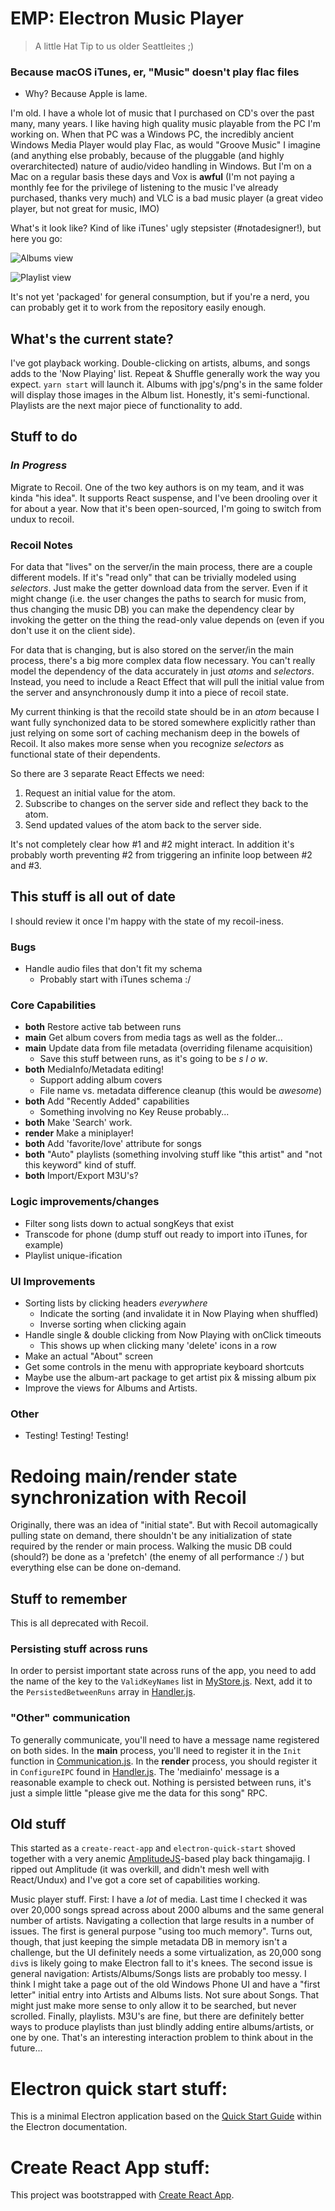 # EMP: Electron Music Player

> A little Hat Tip to us older Seattleites ;)

### Because macOS iTunes, er, "Music" doesn't play flac files

- Why? Because Apple is lame.

I'm old. I have a whole lot of music that I purchased on CD's over the past
many, many years. I like having high quality music playable from the PC I'm
working on. When that PC was a Windows PC, the incredibly ancient Windows Media
Player would play Flac, as would "Groove Music" I imagine (and anything else
probably, because of the pluggable (and highly overarchitected) nature of
audio/video handling in Windows. But I'm on a Mac on a regular basis these days
and Vox is **awful** (I'm not paying a monthly fee for the privilege of
listening to the music I've already purchased, thanks very much) and VLC is a
bad music player (a great video player, but not great for music, IMO)

What's it look like? Kind of like iTunes' ugly stepsister (#notadesigner!), but
here you go:

![Albums view](doc/albums.jpg)

![Playlist view](doc/playlist.jpg)

It's not yet 'packaged' for general consumption, but if you're a nerd, you can
probably get it to work from the repository easily enough.

## What's the current state?

I've got playback working. Double-clicking on artists, albums, and songs adds to
the 'Now Playing' list. Repeat & Shuffle generally work the way you expect.
`yarn start` will launch it. Albums with jpg's/png's in the same folder will
display those images in the Album list. Honestly, it's semi-functional.
Playlists are the next major piece of functionality to add.

## Stuff to do

### _In Progress_

Migrate to Recoil. One of the two key authors is on my team, and it was kinda
"his idea". It supports React suspense, and I've been drooling over it for about
a year. Now that it's been open-sourced, I'm going to switch from undux to
recoil.

### Recoil Notes

For data that "lives" on the server/in the main process, there are a couple
different models. If it's "read only" that can be trivially modeled using
_selectors_. Just make the getter download data from the server. Even if it
might change (i.e. the user changes the paths to search for music from, thus
changing the music DB) you can make the dependency clear by invoking the getter
on the thing the read-only value depends on (even if you don't use it on the
client side).

For data that is changing, but is also stored on the server/in the main process,
there's a big more complex data flow necessary. You can't really model the
dependency of the data accurately in just _atoms_ and _selectors_. Instead, you
need to include a React Effect that will pull the initial value from the server
and ansynchronously dump it into a piece of recoil state.

My current thinking is that the recoild state should be in an _atom_ because I
want fully synchonized data to be stored somewhere explicitly rather than just
relying on some sort of caching mechanism deep in the bowels of Recoil. It also
makes more sense when you recognize _selectors_ as functional state of their
dependents.

So there are 3 separate React Effects we need:

1. Request an initial value for the atom.
2. Subscribe to changes on the server side and reflect they back to the atom.
3. Send updated values of the atom back to the server side.

It's not completely clear how #1 and #2 might interact. In addition it's
probably worth preventing #2 from triggering an infinite loop between #2 and #3.

## This stuff is all out of date

I should review it once I'm happy with the state of my recoil-iness.

### Bugs

- Handle audio files that don't fit my schema
  - Probably start with iTunes schema :/

### Core Capabilities

- **both** Restore active tab between runs
- **main** Get album covers from media tags as well as the folder...
- **main** Update data from file metadata (overriding filename acquisition)
  - Save this stuff between runs, as it's going to be _s l o w_.
- **both** MediaInfo/Metadata editing!
  - Support adding album covers
  - File name vs. metadata difference cleanup (this would be _awesome_)
- **both** Add "Recently Added" capabilities
  - Something involving no Key Reuse probably...
- **both** Make 'Search' work.
- **render** Make a miniplayer!
- **both** Add 'favorite/love' attribute for songs
- **both** "Auto" playlists (something involving stuff like "this artist" and
  "not this keyword" kind of stuff.
- **both** Import/Export M3U's?

### Logic improvements/changes

- Filter song lists down to actual songKeys that exist
- Transcode for phone (dump stuff out ready to import into iTunes, for example)
- Playlist unique-ification

### UI Improvements

- Sorting lists by clicking headers _everywhere_
  - Indicate the sorting (and invalidate it in Now Playing when shuffled)
  - Inverse sorting when clicking again
- Handle single & double clicking from Now Playing with onClick timeouts
  - This shows up when clicking many 'delete' icons in a row
- Make an actual "About" screen
- Get some controls in the menu with appropriate keyboard shortcuts
- Maybe use the album-art package to get artist pix & missing album pix
- Improve the views for Albums and Artists.

### Other

- Testing! Testing! Testing!

# Redoing main/render state synchronization with Recoil

Originally, there was an idea of "initial state". But with Recoil automagically
pulling state on demand, there shouldn't be any initialization of state required
by the render or main process. Walking the music DB could (should?) be done as a
'prefetch' (the enemy of all performance :/ ) but everything else can be done
on-demand.

## Stuff to remember

This is all deprecated with Recoil.

### Persisting stuff across runs

In order to persist important state across runs of the app, you need to add the
name of the key to the `ValidKeyNames` list in
[MyStore.js](https://github.com/kevinfrei/music/blob/master/src/MyStore.js).
Next, add it to the `PersistedBetweenRuns` array in
[Handler.js](https://github.com/kevinfrei/music/blob/master/src/Handler.js).

### "Other" communication

To generally communicate, you'll need to have a message name registered on both
sides. In the **main** process, you'll need to register it in the `Init`
function in
[Communication.js](https://github.com/kevinfrei/music/blob/master/src/Communication.js).
In the **render** process, you should register it in `ConfigureIPC` found in
[Handler.js](https://github.com/kevinfrei/music/blob/master/src/Handler.js). The
'mediainfo' message is a reasonable example to check out. Nothing is persisted
between runs, it's just a simple little "please give me the data for this song"
RPC.

## Old stuff

This started as a `create-react-app` and `electron-quick-start` shoved together
with a very anemic
[AmplitudeJS](https://521dimensions.com/open-source/amplitudejs/)-based play
back thingamajig. I ripped out Amplitude (it was overkill, and didn't mesh well
with React/Undux) and I've got a core set of capabilities working.

Music player stuff. First: I have a _lot_ of media. Last time I checked it was
over 20,000 songs spread across about 2000 albums and the same general number of
artists. Navigating a collection that large results in a number of issues. The
first is general purpose "using too much memory". Turns out, though, that just
keeping the simple metadata DB in memory isn't a challenge, but the UI
definitely needs a some virtualization, as 20,000 song `div`s is likely going to
make Electron fall to it's knees. The second issue is general navigation:
Artists/Albums/Songs lists are probably too messy. I think I might take a page
out of the old Windows Phone UI and have a "first letter" initial entry into
Artists and Albums lists. Not sure about Songs. That might just make more sense
to only allow it to be searched, but never scrolled. Finally, playlists. M3U's
are fine, but there are definitely better ways to produce playlists than just
blindly adding entire albums/artists, or one by one. That's an interesting
interaction problem to think about in the future...

# Electron quick start stuff:

This is a minimal Electron application based on the
[Quick Start Guide](https://electronjs.org/docs/tutorial/quick-start) within the
Electron documentation.

# Create React App stuff:

This project was bootstrapped with
[Create React App](https://github.com/facebook/create-react-app).
